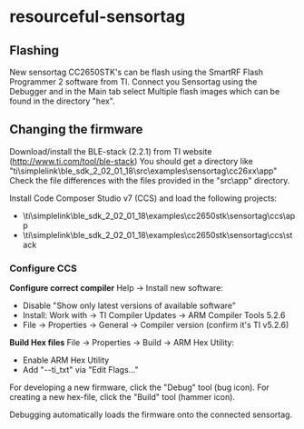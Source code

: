 # resourceful-sensortag

## Flashing
New sensortag CC2650STK's can be flash using the SmartRF Flash Programmer 2 software from TI.
Connect you Sensortag using the Debugger and in the Main tab select Multiple flash images which can be found in the directory "hex".

## Changing the firmware
Download/install the BLE-stack (2.2.1) from TI website (http://www.ti.com/tool/ble-stack)
You should get a directory like "ti\simplelink\ble_sdk_2_02_01_18\src\examples\sensortag\cc26xx\app"
Check the file differences with the files provided in the "src\app" directory.

Install Code Composer Studio v7 (CCS) and load the following projects:
- \ti\simplelink\ble_sdk_2_02_01_18\examples\cc2650stk\sensortag\ccs\app
- \ti\simplelink\ble_sdk_2_02_01_18\examples\cc2650stk\sensortag\ccs\stack

### Configure CCS

**Configure correct compiler**
Help -> Install new software:
 - Disable "Show only latest versions of available software"
 - Install: Work with -> TI Compiler Updates -> ARM Compiler Tools 5.2.6
 - File -> Properties -> General -> Compiler version (confirm it's TI v5.2.6)

**Build Hex files**
File -> Properties -> Build -> ARM Hex Utility:
 - Enable ARM Hex Utility
 - Add "--ti_txt" via "Edit Flags..."

For developing a new firmware, click the "Debug" tool (bug icon).
For creating a new hex-file, click the "Build" tool (hammer icon).

Debugging automatically loads the firmware onto the connected sensortag.